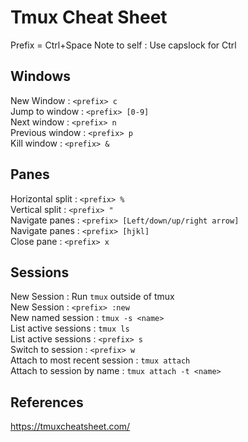 # Tmux Cheat Sheet

Prefix = Ctrl+Space
Note to self : Use capslock for Ctrl


## Windows
New Window : `<prefix> c`  
Jump to window : `<prefix> [0-9]`  
Next window : `<prefix> n`  
Previous window : `<prefix> p`  
Kill window : `<prefix> &`  


## Panes
Horizontal split : `<prefix> %`  
Vertical split : `<prefix> "`  
Navigate panes : `<prefix> [Left/down/up/right arrow]`  
Navigate panes : `<prefix> [hjkl]`  
Close pane : `<prefix> x`  

## Sessions
New Session : Run `tmux` outside of tmux  
New Session : `<prefix> :new`  
New named session : `tmux -s <name>`  
List active sessions : `tmux ls`  
List active sessions : `<prefix> s`  
Switch to session : `<prefix> w`  
Attach to most recent session : `tmux attach`  
Attach to session by name : `tmux attach -t <name>`  




## References
https://tmuxcheatsheet.com/
